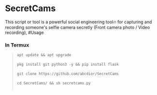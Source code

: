 # SecretCams
This script or tool is a powerful social engineering tool🔥 for capturing and recording someone's selfie camera secretly (Front camera photo / Video recording), 
#Usage
<h3>In Termux</h3>
<blockquote>
<code>apt update && apt upgrade</code><br><br>
<code>pkg install git python3 -y && pip install flask</code><br><br>
<code>git clone https://github.com/abcdior/SecretCams</code><br><br>
<code>cd SecretCams/ && sh secretcams.py</code><br><br>
</blockquote>

